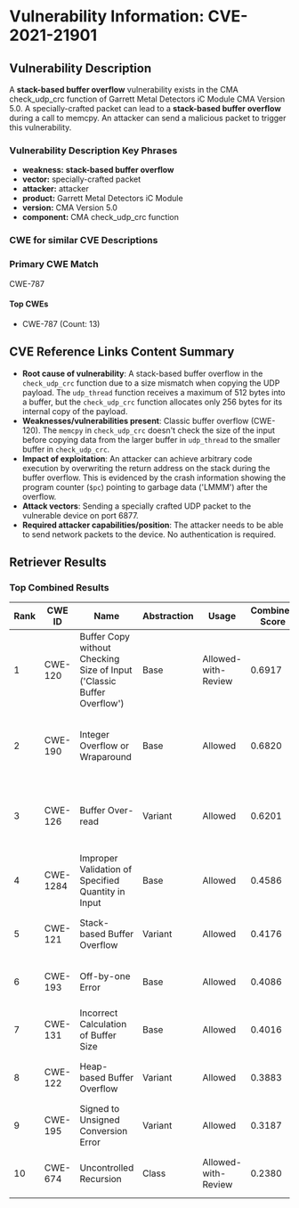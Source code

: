 # Vulnerability Information: CVE-2021-21901

## Vulnerability Description
A **stack-based buffer overflow** vulnerability exists in the CMA check_udp_crc function of Garrett Metal Detectors iC Module CMA Version 5.0. A specially-crafted packet can lead to a **stack-based buffer overflow** during a call to memcpy. An attacker can send a malicious packet to trigger this vulnerability.

### Vulnerability Description Key Phrases
- **weakness:** **stack-based buffer overflow**
- **vector:** specially-crafted packet
- **attacker:** attacker
- **product:** Garrett Metal Detectors iC Module
- **version:** CMA Version 5.0
- **component:** CMA check_udp_crc function

### CWE for similar CVE Descriptions
### Primary CWE Match
CWE-787

#### Top CWEs
- CWE-787 (Count: 13)

## CVE Reference Links Content Summary
- **Root cause of vulnerability**: A stack-based buffer overflow in the `check_udp_crc` function due to a size mismatch when copying the UDP payload. The `udp_thread` function receives a maximum of 512 bytes into a buffer, but the `check_udp_crc` function allocates only 256 bytes for its internal copy of the payload.
- **Weaknesses/vulnerabilities present**: Classic buffer overflow (CWE-120). The `memcpy` in `check_udp_crc` doesn't check the size of the input before copying data from the larger buffer in `udp_thread` to the smaller buffer in `check_udp_crc`.
- **Impact of exploitation**:  An attacker can achieve arbitrary code execution by overwriting the return address on the stack during the buffer overflow. This is evidenced by the crash information showing the program counter (`$pc`) pointing to garbage data ('LMMM') after the overflow.
- **Attack vectors**: Sending a specially crafted UDP packet to the vulnerable device on port 6877.
- **Required attacker capabilities/position**: The attacker needs to be able to send network packets to the device. No authentication is required.

## Retriever Results

### Top Combined Results

| Rank | CWE ID | Name | Abstraction | Usage | Combined Score | Retrievers | Individual Scores |
|------|--------|------|-------------|-------|---------------|------------|-------------------|
| 1 | CWE-120 | Buffer Copy without Checking Size of Input ('Classic Buffer Overflow') | Base | Allowed-with-Review | 0.6917 | dense, sparse, graph | dense: 0.526, sparse: 0.324, graph: 0.772 |
| 2 | CWE-190 | Integer Overflow or Wraparound | Base | Allowed | 0.6820 | dense, sparse, graph | dense: 0.524, sparse: 0.275, graph: 0.734 |
| 3 | CWE-126 | Buffer Over-read | Variant | Allowed | 0.6201 | dense, sparse, graph | dense: 0.549, sparse: 0.263, graph: 0.690 |
| 4 | CWE-1284 | Improper Validation of Specified Quantity in Input | Base | Allowed | 0.4586 | sparse, graph | sparse: 0.282, graph: 0.832 |
| 5 | CWE-121 | Stack-based Buffer Overflow | Variant | Allowed | 0.4176 | dense, sparse | dense: 0.546, sparse: 0.313 |
| 6 | CWE-193 | Off-by-one Error | Base | Allowed | 0.4086 | dense, sparse | dense: 0.515, sparse: 0.264 |
| 7 | CWE-131 | Incorrect Calculation of Buffer Size | Base | Allowed | 0.4016 | dense, sparse | dense: 0.523, sparse: 0.244 |
| 8 | CWE-122 | Heap-based Buffer Overflow | Variant | Allowed | 0.3883 | dense, sparse | dense: 0.530, sparse: 0.272 |
| 9 | CWE-195 | Signed to Unsigned Conversion Error | Variant | Allowed | 0.3187 | sparse, graph | sparse: 0.257, graph: 0.555 |
| 10 | CWE-674 | Uncontrolled Recursion | Class | Allowed-with-Review | 0.2380 | dense, sparse | dense: 0.509, sparse: 0.263 |

